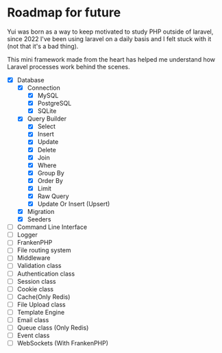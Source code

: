 # Roadmap for future

Yui was born as a way to keep motivated to study PHP outside of laravel, since 2022 I've been using laravel on a daily basis and I felt stuck with it (not that it's a bad thing).

This mini framework made from the heart has helped me understand how Laravel processes work behind the scenes.

- [x] Database
    - [x] Connection
        - [x] MySQL
        - [x] PostgreSQL
        - [x] SQLite
    - [x] Query Builder
        - [x] Select
        - [x] Insert
        - [x] Update
        - [x] Delete
        - [x] Join
        - [x] Where
        - [x] Group By
        - [x] Order By
        - [x] Limit
        - [x] Raw Query
        - [x] Update Or Insert (Upsert)
    - [x] Migration
    - [x] Seeders
- [ ] Command Line Interface
- [ ] Logger
- [ ] FrankenPHP
- [ ] File routing system
- [ ] Middleware
- [ ] Validation class
- [ ] Authentication class
- [ ] Session class
- [ ] Cookie class
- [ ] Cache(Only Redis)
- [ ] File Upload class
- [ ] Template Engine
- [ ] Email class
- [ ] Queue class (Only Redis)
- [ ] Event class
- [ ] WebSockets (With FrankenPHP)